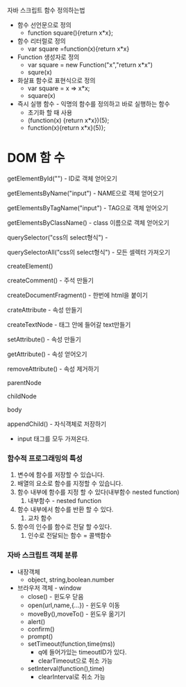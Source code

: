 자바 스크립트 함수 정의하는법

* 함수 선언문으로 정의
  * function square(){return x*x};
* 함수 리터럴로 정의
  * var square  =function(x){return x*x}
* Function 생성자로 정의
  * var square = new Function("x","return x*x")
  * squre(x)
* 화살표 함수로 표현식으로 정의
  * var square = x => x*x;
  * square(x)
* 즉시 실행 함수 - 익명의 함수를 정의하고 바로 실행하는 함수
  * 초기화 할 때 사용
  * (function(x) {return x*x})(5);
  * function(x){return x*x}(5)};





# DOM 함 수

getElementById("") - ID로 객체 얻어오기

getElementsByName("input") - NAME으로 객체 얻어오기

getElementsByTagName("input") - TAG으로 객체 얻어오기

getElementsByClassName() - class 이름으로 객체 얻어오기



querySelector("css의 select형식") -

querySelectorAll("css의 select형식") - 모든 셀렉터 가져오기



createElement()

createComment() - 주석 만들기

createDocumentFragment() - 한번에 html을 붙이기

crateAttribute - 속성 만들기

createTextNode - 태그 안에 들어갈 text만들기



setAttribute() - 속성 만들기

getAttribute() - 속성 얻어오기

removeAttribute() - 속성 제거하기



parentNode

childNode



body

appendChild() - 자식객체로 저장하기



* input 태그를 모두 가져온다.



### 함수적 프로그래밍의 특성

1. 변수에 함수를 저장할 수 있습니다.
2. 배열의 요소로 함수를 지정할 수 있습니다.
3. 함수 내부에 함수를 지정 할 수 있다(내부함수 nested function)
   1. 내부함수 - nested function
4. 함수 내부에서 함수를 반환 할 수 있다.
   1. 교차 함수
5. 함수의 인수를 함수로 전달 할 수있다.
   1. 인수로 전달되는 함수  =  콜백함수



### 자바 스크립트 객체 분류

* 내장객체
  * object, string,boolean.number
* 브라우저 객체 - window
  * close() - 윈도우 닫음
  * open(url,name,{...}) - 윈도우 이동
  * moveBy(),moveTo() - 윈도우 옮기기 
  * alert()
  * confirm()
  * prompt()
  * setTimeout(function,time(ms))
    * q에 들어가있는 timeoutID가 있다.
    * clearTimeout으로 취소 가능
  * setInterval(function(),time)
    * clearInterval로 취소 가능